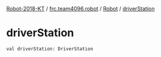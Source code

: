 [Robot-2018-KT](../../index.md) / [frc.team4096.robot](../index.md) / [Robot](index.md) / [driverStation](./driver-station.md)

# driverStation

`val driverStation: DriverStation`